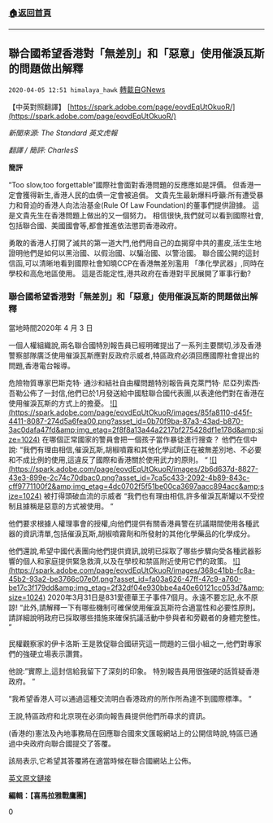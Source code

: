 ###  [:house:返回首頁](https://github.com/ourhimalayas/txt)
---

## 聯合國希望香港對「無差別」和「惡意」使用催淚瓦斯的問題做出解釋
`2020-04-05 12:51 himalaya_hawk` [轉載自GNews](https://gnews.org/zh-hant/162987/)

【中英對照翻譯】 [https://spark.adobe.com/page/eovdEqUtOkuoR/](https://spark.adobe.com/page/eovdEqUtOkuoR/)

*新聞來源: The Standard 英文虎報*

*翻譯 / 簡評: CharlesS*

**簡評**

“Too slow,too forgettable”國際社會面對香港問題的反應應如是評價。 但香港一定會獲得新生,香港人民的血債一定會被追償。 文貴先生最新爆料呼籲:所有遭受暴力和脅迫的香港人向法治基金(Rule Of Law Foundation)的董事們提供證據。 這是文貴先生在香港問題上做出的又一個努力。 相信很快,我們就可以看到國際社會,包括聯合國、美國國會等,都會推進依法懲罰香港政府。

勇敢的香港人打開了滅共的第一道大門,他們用自己的血揭穿中共的畫皮,活生生地證明他們是如何以黑治國、以假治國、以騙治國、以警治國。 聯合國公開的這封信函,可以清晰地看到國際社會知曉CCP在香港無差別濫用 「準化學武器」,同時在學校和高危地區使用。 這是否能定性,港共政府在香港對平民展開了軍事行動?

### **聯合國希望香港對「無差別」和「惡意」使用催淚瓦斯的問題做出解釋**

當地時間2020年 4 月 3 日

一個人權組織說,兩名聯合國特別報告員已經明確提出了一系列主要關切,涉及香港警察部隊廣泛使用催淚瓦斯應對反政府示威者,特區政府必須回應國際社會提出的問題,香港電台報導。

危險物質專家巴斯克特· 通沙和結社自由權問題特別報告員克萊門特· 尼亞列索西·吾勒公佈了一封信,他們已於1月發送給中國駐聯合國代表團,以表達他們對在香港在使用催淚瓦斯的方式上的擔憂。
[!\[\](https://spark.adobe.com/page/eovdEqUtOkuoR/images/85fa8110-d45f-4411-8087-274d5a6fea00.png?asset_id=0b70f9ba-87a3-43ad-b870-3ac0dafa47fd&amp;img_etag=2f8f8a13a44a2217bf275428df1e178d&amp;size=1024)](https://spark.adobe.com/page/eovdEqUtOkuoR/images/85fa8110-d45f-4411-8087-274d5a6fea00.png?asset_id=0b70f9ba-87a3-43ad-b870-3ac0dafa47fd&amp;img_etag=2f8f8a13a44a2217bf275428df1e178d&amp;size=1024) 在哪個正常國家的警員會把一個孩子當作暴徒進行搜查？ 
他們在信中說: “我們有理由相信,催淚瓦斯,胡椒噴霧和其他化學試劑正在被無差別地、不必要和不成比例的使用,這違反了國際和香港關於使用武力的原則。 “
[!\[\](https://spark.adobe.com/page/eovdEqUtOkuoR/images/2b6d637d-8827-43e3-899e-2c74c70dbac0.png?asset_id=7ca5c433-2092-4b89-843c-cff9771100f2&amp;img_etag=4dc0702f5f51be00ca3697aacc894acc&amp;size=1024)](https://spark.adobe.com/page/eovdEqUtOkuoR/images/2b6d637d-8827-43e3-899e-2c74c70dbac0.png?asset_id=7ca5c433-2092-4b89-843c-cff9771100f2&amp;img_etag=4dc0702f5f51be00ca3697aacc894acc&amp;size=1024) 被打得頭破血流的示威者 
“我們也有理由相信,許多催淚瓦斯罐以不受控制且據稱是惡意的方式被使用。 “

他們要求根據人權理事會的授權,向他們提供有關香港員警在抗議期間使用各種武器的資訊清單,包括催淚瓦斯,胡椒噴霧劑和所發射的其他化學藥品的化學成分。

他們還說,希望中國代表團向他們提供資訊,說明已採取了哪些步驟向受各種武器影響的個人和家庭提供緊急救濟,以及在學校和禁區附近使用它們的政策。
[!\[\](https://spark.adobe.com/page/eovdEqUtOkuoR/images/368c41bb-fc8a-45b2-93a2-be3766c07e0f.png?asset_id=fa03a626-47ff-47c9-a760-be17c3f179dd&amp;img_etag=2f32df04e930bbe4a40e60121cc053d7&amp;size=1024)](https://spark.adobe.com/page/eovdEqUtOkuoR/images/368c41bb-fc8a-45b2-93a2-be3766c07e0f.png?asset_id=fa03a626-47ff-47c9-a760-be17c3f179dd&amp;img_etag=2f32df04e930bbe4a40e60121cc053d7&amp;size=1024) 2020年3月31日是831愛德華王子事件7個月。永遠不要忘記,永不原諒! 
“此外,請解釋一下有哪些機制可確保使用催淚瓦斯符合適當性和必要性原則。 請詳細說明政府已採取哪些措施來確保抗議活動中參與者和旁觀者的身體完整性。 “

民權觀察家的伊卡洛斯·王是敦促聯合國研究這一問題的三個小組之一,他們對專家們的強硬立場表示讚賞。

他說:”實際上,這封信給我留下了深刻的印象。 特別報告員用很強硬的話質疑香港政府。 “

“我希望香港人可以通過這種交流明白香港政府的所作所為達不到國際標準。 “

王說,特區政府和北京現在必須向報告員提供他們所尋求的資訊。

(香港的)憲法及內地事務局在回應聯合國來文匯報網站上的公開信時說,特區已通過中央政府向聯合國提交了答覆。

該局表示,它希望其答覆將在適當時候在聯合國網站上公佈。

[英文原文鏈接](https://www.thestandard.com.hk/breaking-news/section/4/144997/UN-wants-explanation-on-%2527indiscriminate%2527,-and-%2527malicious%2527-tear-gas-use-in-HK)

**編輯：【喜馬拉雅戰鷹團】**

0
